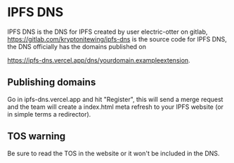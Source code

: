 # IPFS DNS

IPFS DNS is the DNS for IPFS created by user electric-otter on gitlab, https://gitlab.com/kryptonitewing/ipfs-dns is the source code for IPFS DNS, the DNS officially has the domains published on

https://ipfs-dns.vercel.app/dns/yourdomain.exampleextension.

## Publishing domains

Go in ipfs-dns.vercel.app and hit "Register", this will send a merge request and the team will create a index.html meta refresh to your IPFS website (or in simple terms a redirector).

## TOS warning

Be sure to read the TOS in the website or it won't be included in the DNS.
